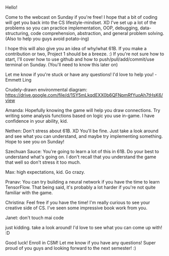 Hello!

Come to the webcast on Sunday if you're free! I hope that a bit of coding will get you back into the CS lifestyle-mindset. XD
I've set up a lot of the problems so you can practice implementation, OOP, debugging, data-structuring, code comprehension, abstraction, and general problem solving. (Also to help you guys avoid potato-ing)

I hope this will also give you an idea of why/what 61B.  If you make a contribution or two, Project 1 should be a breeze. :)
If you're not sure how to start, I'll cover how to use github and how to push/pull/add/commit/use terminal on Sunday. (You'll need to know this later on)

Let me know if you're stuck or have any questions! I'd love to help you!
-Emmett Ling

Crudely-drawn environmental diagram: https://drive.google.com/file/d/1SY5mLkqdEXX0b6QFNpmRfYuoAh7tHsK6/view

Amanda:  Hopefully knowing the game will help you draw connections.  Try writing some analysis functions based on logic you use in-game.  I have confidence in your ability, kid.

Nethen: Don't stress about 61B. XD You'll be fine.  Just take a look around and see what you can understand, and maybe try implementing something.  Hope to see you on Sunday!

Szechuan Sauce: You're going to learn a lot of this in 61B.  Do your best to understand what's going on.  I don't recall that you understand the game that well so don't stress it too much.


Max: high expectations, kid.  Go crazy.

Pranav: You can try building a neural network if you have the time to learn TensorFlow.  That being said, it's probably a lot harder if you're not quite familiar with the game. 

Christina: Feel free if you have the time! I'm really curious to see your creative side of CS.  I've seen some impressive book work from you.

Janet: don't touch mai code


just kidding.  take a look around! I'd love to see what you can come up with! :D


Good luck! Enroll in CSM! Let me know if you have any questions! Super proud of you guys and looking forward to the next semester! :) 


